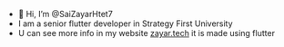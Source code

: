 - 👋 Hi, I’m @SaiZayarHtet7
- I am a senior flutter developer in Strategy First University
- U can see more info in my website <a href="zayar.tech" target="_blank">zayar.tech</a>
  it is made using flutter 
